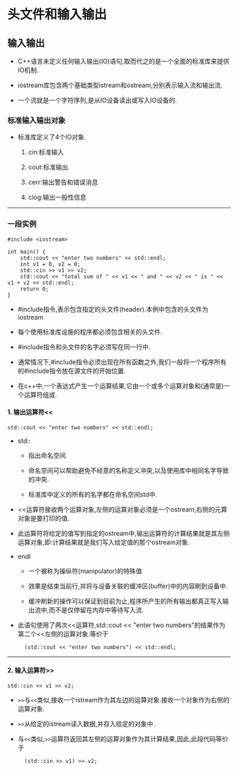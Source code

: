 # 头文件和输入输出

## 输入输出

- C++语言未定义任何输入输出(IO)语句,取而代之的是一个全面的标准库来提供IO机制.

- iostream库包含两个基础类型istream和ostream,分别表示输入流和输出流.

- 一个流就是一个字符序列,是从IO设备读出或写入IO设备的.

### 标准输入输出对象

- 标准库定义了4个IO对象.

    1. cin:标准输入

    2. cout:标准输出

    3. cerr:输出警告和错误消息

    4. clog:输出一般性信息

---

### 一段实例

    #include <iostream>

    int main() {
        std::cout << "enter two numbers" << std::endl;
        int v1 = 0, v2 = 0;
        std::cin >> v1 >> v2;
        std::cout << "total sum of " << v1 << " and " << v2 << " is " << v1 + v2 << std::endl;
        return 0;
    }

- #include指令,表示包含指定的头文件(header).本例中包含的头文件为iostream

- 每个使用标准库设施的程序都必须包含相关的头文件.

- #include指令和头文件的名字必须写在同一行中.

- 通常情况下,#include指令必须出现在所有函数之外,我们一般将一个程序所有的#include指令放在源文件的开始位置.

- 在c++中,一个表达式产生一个运算结果,它由一个或多个运算对象和(通常是)一个运算符组成.

#### 1. 输出运算符<<

    std::cout << "enter two numbers" << std::endl;

- std::

    - 指出命名空间.

    - 命名空间可以帮助避免不经意的名称定义冲突,以及使用库中相同名字导致的冲突.

    - 标准库中定义的所有的名字都在命名空间std中.

- <<运算符接收两个运算对象,左侧的运算对象必须是一个ostream,右侧的元算对象是要打印的值.

- 此运算符将给定的值写到指定的ostream中,输出运算符的计算结果就是其左侧运算对象,即:计算结果就是我们写入给定值的那个ostream对象.

- endl

    - 一个被称为操纵符(manipulator)的特殊值
    
    - 效果是结束当前行,并将与设备关联的缓冲区(buffer)中的内容刷到设备中.

    - 缓冲刷新的操作可以保证到目前为止,程序所产生的所有输出都真正写入输出流中,而不是仅停留在内存中等待写入流.

- 此语句使用了两次<<运算符,std::cout << "enter two numbers"的结果作为第二个<<左侧的运算对象.等价于

        (std::cout << "enter two numbers") << std::endl;

---

#### 2. 输入运算符>>

    std::cin >> v1 >> v2;

- ```>>```与```<<```类似,接收一个istream作为其左边的运算对象.接收一个对象作为右侧的运算对象.

- ```>>```从给定的istream读入数据,并存入给定的对象中.

- 与```<<```类似,```>>```运算符返回其左侧的运算对象作为其计算结果,因此,此段代码等价于

        (std::cin >> v1) >> v2;